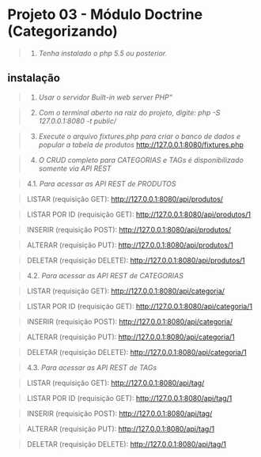 Projeto 03 - Módulo Doctrine (Categorizando)
=====================================================

>1. *Tenha instalado o php 5.5 ou posterior.*

instalação
-----------

>1. *Usar o servidor Built-in web server PHP"*

>2. *Com o terminal aberto na raiz do projeto, digite: php -S 127.0.0.1:8080 -t public/*

>3. *Execute o arquivo fixtures.php para criar o banco de dados e popular a tabela de produtos*
http://127.0.0.1:8080/fixtures.php

>4. *O CRUD completo para CATEGORIAS e TAGs é disponibilizado somente via API REST*

>4.1. *Para acessar as API REST de PRODUTOS*

> LISTAR (requisição GET): <span style="">http://127.0.0.1:8080/api/produtos/</span>

> LISTAR POR ID (requisição GET): <span style="">http://127.0.0.1:8080/api/produtos/1</span>

> INSERIR (requisição POST): <span style="">http://127.0.0.1:8080/api/produtos/</span>

> ALTERAR (requisição PUT): <span style="">http://127.0.0.1:8080/api/produtos/1</span>

> DELETAR (requisição DELETE): <span style="">http://127.0.0.1:8080/api/produtos/1</span>

>4.2. *Para acessar as API REST de CATEGORIAS*

> LISTAR (requisição GET): <span style="">http://127.0.0.1:8080/api/categoria/</span>

> LISTAR POR ID (requisição GET): <span style="">http://127.0.0.1:8080/api/categoria/1</span>

> INSERIR (requisição POST): <span style="">http://127.0.0.1:8080/api/categoria/</span>

> ALTERAR (requisição PUT): <span style="">http://127.0.0.1:8080/api/categoria/1</span>

> DELETAR (requisição DELETE): <span style="">http://127.0.0.1:8080/api/categoria/1</span>

>4.3. *Para acessar as API REST de TAGs*

> LISTAR (requisição GET): <span style="">http://127.0.0.1:8080/api/tag/</span>

> LISTAR POR ID (requisição GET): <span style="">http://127.0.0.1:8080/api/tag/1</span>

> INSERIR (requisição POST): <span style="">http://127.0.0.1:8080/api/tag/</span>

> ALTERAR (requisição PUT): <span style="">http://127.0.0.1:8080/api/tag/1</span>

> DELETAR (requisição DELETE): <span style="">http://127.0.0.1:8080/api/tag/1</span>


